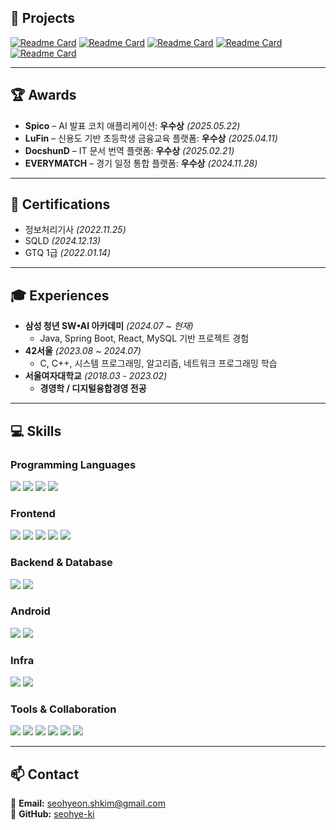 
## **🚀 Projects**  

[![Readme Card](https://github-readme-stats.vercel.app/api/pin/?username=YoungdanNoh&repo=Spico&show_owner=true)](https://github.com/YoungdanNoh/Spico)
[![Readme Card](https://github-readme-stats.vercel.app/api/pin/?username=seohye-ki&repo=LuFin&show_owner=true)](https://github.com/seohye-ki/LuFin)
[![Readme Card](https://github-readme-stats.vercel.app/api/pin/?username=NekoShoot&repo=DOCSHUND&show_owner=true)](https://github.com/NekoShoot/DOCSHUND)
[![Readme Card](https://github-readme-stats.vercel.app/api/pin/?username=seohye-ki&repo=EVERY-MATCH&show_owner=true)](https://github.com/seohye-ki/EVERY-MATCH)
[![Readme Card](https://github-readme-stats.vercel.app/api/pin/?username=seohye-ki&repo=42SEOUL&show_owner=true)](https://github.com/seohye-ki/42SEOUL)

---

## **🏆 Awards**  

- **Spico** – AI 발표 코치 애플리케이션: **우수상** *(2025.05.22)*  
- **LuFin** – 신용도 기반 초등학생 금융교육 플랫폼: **우수상** *(2025.04.11)*  
- **DocshunD** – IT 문서 번역 플랫폼: **우수상** *(2025.02.21)*  
- **EVERYMATCH** – 경기 일정 통합 플랫폼: **우수상** *(2024.11.28)*  

---

## **📜 Certifications**  

- 정보처리기사 *(2022.11.25)*  
- SQLD *(2024.12.13)*  
- GTQ 1급 *(2022.01.14)*  

---

## **🎓 Experiences**  

- **삼성 청년 SW•AI 아카데미** *(2024.07 ~ 현재)*  
  - Java, Spring Boot, React, MySQL 기반 프로젝트 경험  
- **42서울** *(2023.08 ~ 2024.07)*  
  - C, C++, 시스템 프로그래밍, 알고리즘, 네트워크 프로그래밍 학습  
- **서울여자대학교** *(2018.03 - 2023.02)*  
  - **경영학 / 디지털융합경영 전공**  

---

## 💻 Skills

### Programming Languages
<div align="left">
  <img src="https://img.shields.io/badge/Java-007396?style=for-the-badge&logo=java&logoColor=white" />
  <img src="https://img.shields.io/badge/C-00599C?style=for-the-badge&logo=c&logoColor=white" />
  <img src="https://img.shields.io/badge/C++-00599C?style=for-the-badge&logo=c%2B%2B&logoColor=white" />
  <img src="https://img.shields.io/badge/Kotlin-7F52FF?style=for-the-badge&logo=kotlin&logoColor=white" />
</div>

### Frontend
<div align="left">
  <img src="https://img.shields.io/badge/React-61DAFB?style=for-the-badge&logo=react&logoColor=black" />
  <img src="https://img.shields.io/badge/Vue.js-4FC08D?style=for-the-badge&logo=vue.js&logoColor=white" />
  <img src="https://img.shields.io/badge/TailwindCSS-06B6D4?style=for-the-badge&logo=tailwindcss&logoColor=white" />
  <img src="https://img.shields.io/badge/Vite-646CFF?style=for-the-badge&logo=vite&logoColor=white" />
  <img src="https://img.shields.io/badge/Zustand-000000?style=for-the-badge&logo=zotero&logoColor=white" />
</div>

### Backend & Database
<div align="left">
  <img src="https://img.shields.io/badge/Spring_Boot-6DB33F?style=for-the-badge&logo=spring-boot&logoColor=white" />
  <img src="https://img.shields.io/badge/MySQL-4479A1?style=for-the-badge&logo=mysql&logoColor=white" />
</div>

### Android
<div align="left">
  <img src="https://img.shields.io/badge/Android_Studio-3DDC84?style=for-the-badge&logo=android-studio&logoColor=white" />
  <img src="https://img.shields.io/badge/Jetpack_Compose-4285F4?style=for-the-badge&logo=android&logoColor=white" />
</div>

### Infra
<div align="left">
  <img src="https://img.shields.io/badge/Jenkins-D24939?style=for-the-badge&logo=jenkins&logoColor=white" />
  <img src="https://img.shields.io/badge/Docker-2496ED?style=for-the-badge&logo=docker&logoColor=white" />
</div>

### Tools & Collaboration
<div align="left">
  <img src="https://img.shields.io/badge/Postman-FF6C37?style=for-the-badge&logo=postman&logoColor=white" />
  <img src="https://img.shields.io/badge/Git-F05032?style=for-the-badge&logo=git&logoColor=white" />
  <img src="https://img.shields.io/badge/Figma-F24E1E?style=for-the-badge&logo=figma&logoColor=white" />
  <img src="https://img.shields.io/badge/Notion-000000?style=for-the-badge&logo=notion&logoColor=white" />
  <img src="https://img.shields.io/badge/Jira-0052CC?style=for-the-badge&logo=jira&logoColor=white" />
  <img src="https://img.shields.io/badge/Photoshop-31A8FF?style=for-the-badge&logo=adobe-photoshop&logoColor=white" />
</div>

---

## **📫 Contact**  

📧 **Email:** [seohyeon.shkim@gmail.com](mailto:seohyeon.shkim@gmail.com)  
🐙 **GitHub:** [seohye-ki](https://github.com/seohye-ki)  
